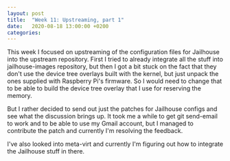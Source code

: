 ```yaml
---
layout: post
title:  "Week 11: Upstreaming, part 1"
date:   2020-08-18 13:00:00 +0200
categories: 
---
```


This week I focused on upstreaming of the configuration files for Jailhouse into the upstream repository. First I tried to already integrate all the stuff into jailhouse-images repository, but then I got a bit stuck on the fact that they don't use the device tree overlays built with the kernel, but just unpack the ones supplied with Raspberry Pi's firmware. So I would need to change that to be able to build the device tree overlay that I use for reserving the memory.

But I rather decided to send out just the patches for Jailhouse configs and see what the discussion brings up. It took me a while to get git send-email to work and to be able to use my Gmail account, but I managed to contribute the patch and currently I'm resolving the feedback.

I've also looked into meta-virt and currently I'm figuring out how to integrate the Jailhouse stuff in there. 




